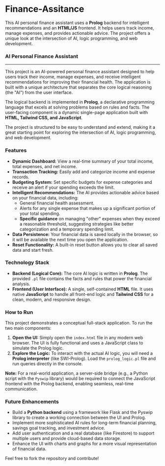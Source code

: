 # Finance-Assitance
This AI personal finance assistant uses a **Prolog** backend for intelligent recommendations and an **HTML/JS** frontend. It helps users track income, manage expenses, and provides actionable advice. The project offers a unique look at the intersection of AI, logic programming, and web development.
### AI Personal Finance Assistant

---

This project is an AI-powered personal finance assistant designed to help users track their income, manage expenses, and receive intelligent recommendations for improving their financial health. The application is built with a unique architecture that separates the core logical reasoning (the "AI") from the user interface.

The logical backend is implemented in **Prolog**, a declarative programming language that excels at solving problems based on rules and facts. The user-facing component is a dynamic single-page application built with **HTML, Tailwind CSS, and JavaScript**.

The project is structured to be easy to understand and extend, making it a great starting point for exploring the intersection of AI, logic programming, and web development.

### Features
* **Dynamic Dashboard:** View a real-time summary of your total income, total expenses, and net income.
* **Transaction Tracking:** Easily add and categorize income and expense records.
* **Budgeting System:** Set specific budgets for expense categories and receive an alert if your spending exceeds the limit.
* **Intelligent Recommendations:** The AI provides actionable advice based on your financial data, including:
    * General financial health assessment.
    * Alerts for any single expense that makes up a significant portion of your total spending.
    * **Specific guidance** on managing "other" expenses when they exceed a reasonable threshold, suggesting strategies like better categorization and a temporary spending limit. 
* **Data Persistence:** Your financial data is saved locally in the browser, so it will be available the next time you open the application.
* **Reset Functionality:** A built-in reset button allows you to clear all saved data and start fresh.

### Technology Stack
* **Backend (Logical Core):** The core AI logic is written in **Prolog**. The provided `.pl` file contains the facts and rules that power the financial analysis.
* **Frontend (User Interface):** A single, self-contained **HTML** file. It uses native **JavaScript** to handle all front-end logic and **Tailwind CSS** for a clean, modern, and responsive design.

### How to Run
This project demonstrates a conceptual full-stack application. To run the two main components:

1.  **Open the UI:** Simply open the `index.html` file in any modern web browser. The UI is fully functional and uses a JavaScript class to simulate the Prolog logic.
2.  **Explore the Logic:** To interact with the actual AI logic, you will need a **Prolog interpreter** (like SWI-Prolog). Load the `prolog_logic.pl` file and run queries directly in the console.

**Note:** For a real-world application, a server-side bridge (e.g., a Python script with the `Pyswip` library) would be required to connect the JavaScript frontend with the Prolog backend, enabling seamless, real-time communication.

### Future Enhancements
* Build a **Python backend** using a framework like Flask and the Pyswip library to create a working connection between the UI and Prolog.
* Implement more sophisticated AI rules for long-term financial planning, savings goal tracking, and investment advice.
* Add user authentication and a real database (like Firestore) to support multiple users and provide cloud-based data storage.
* Enhance the UI with charts and graphs for a more visual representation of financial data.

Feel free to fork the repository and contribute!
